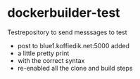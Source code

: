 dockerbuilder-test
==================

Testrepository to send messsages to test

* post to blue1.koffiedik.net:5000 added
* a little pretty print
* with the correct syntax
* re-enabled all the clone and build steps
